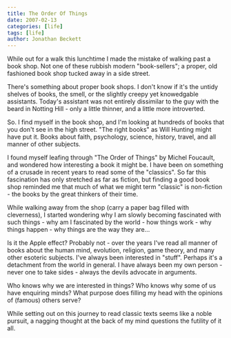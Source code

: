 ```yaml
---
title: The Order Of Things
date: 2007-02-13
categories: [life]
tags: [life]
author: Jonathan Beckett
---
```


While out for a walk this lunchtime I made the mistake of walking past a book shop. Not one of these rubbish modern "book-sellers"; a proper, old fashioned book shop tucked away in a side street.

There's something about proper book shops. I don't know if it's the untidy shelves of books, the smell, or the slightly creepy yet knowedgable assistants. Today's assistant was not entirely dissimilar to the guy with the beard in Notting Hill - only a little thinner, and a little more introverted.

So. I find myself in the book shop, and I'm looking at hundreds of books that you don't see in the high street. "The right books" as Will Hunting might have put it. Books about faith, psychology, science, history, travel, and all manner of other subjects.

I found myself leafing through "The Order of Things" by Michel Foucault, and wondered how interesting a book it might be. I have been on something of a crusade in recent years to read some of the "classics". So far this fascination has only stretched as far as fiction, but finding a good book shop reminded me that much of what we might term "classic" is non-fiction - the books by the great thinkers of their time.

While walking away from the shop (carry a paper bag filled with cleverness), I started wondering why I am slowly becoming fascinated with such things - why am I fascinated by the world - how things work - why things happen - why things are the way they are...

Is it the Apple effect? Probably not - over the years I've read all manner of books about the human mind, evolution, religion, game theory, and many other esoteric subjects. I've always been interested in "stuff". Perhaps it's a detachment from the world in general. I have always been my own person - never one to take sides - always the devils advocate in arguments.

Who knows why we are interested in things? Who knows why some of us have enquiring minds? What purpose does filling my head with the opinions of (famous) others serve?

While setting out on this journey to read classic texts seems like a noble pursuit, a nagging thought at the back of my mind questions the futility of it all.